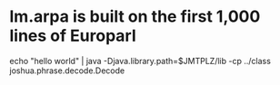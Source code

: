 # lm.arpa is built on the first 1,000 lines of Europarl

echo "hello world" | java -Djava.library.path=$JMTPLZ/lib -cp ../class joshua.phrase.decode.Decode
